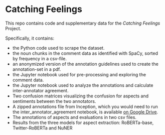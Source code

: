# Catching Feelings
This repo contains code and supplementary data for the _Catching Feelings_ Project.

Specifically, it contains:

  - the Python code used to scrape the dataset.
  - the noun chunks in the comment data as identified with SpaCy, sorted by frequency in a csv-file.
  - an anonymized version of the annotation guidelines used to create the annotation-set in a pdf.
  - the Jupyter notebook used for pre-processing and exploring the comment data.
  - the Jupyter notebook used to analyze the annotations and calculate inter-annotator agreement.
  - Two confusion matrices visualizing the confusion for aspects and sentiments between the two annotators.
  - A zipped annotations file from Inception, which you would need to run the inter_annotator_agreement notebook, is available [on Google Drive](https://drive.google.com/file/d/1KBzhly5fSLNOvyPsUbeC4DX2Z1D27Vse/view?usp=sharing). 
  - The annotations of aspects and evaluations in two csv files.
  - Results from the three models for aspect extraction: RoBERTa-base, Twitter-RoBERTa and NuNER
